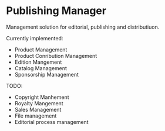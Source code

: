 Publishing Manager
=================

Management solution for editorial, publishing and distributiuon.




Currently implemented:

* Product Management
* Product Conribution Management
* Edition Mangement
* Catalog Management
* Sponsorship Management

TODO:

* Copyright Manhement
* Royalty Mangement
* Sales Management
* File management
* Editorial process management



